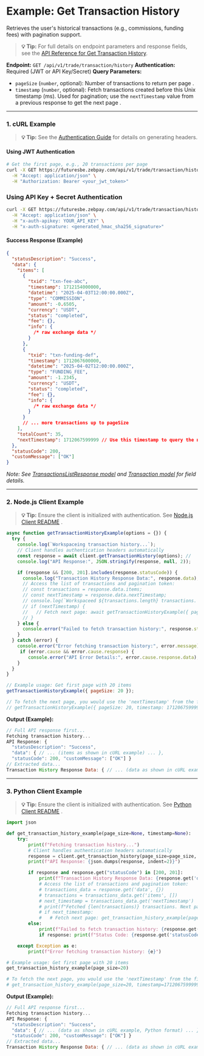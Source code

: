 # Example: Get Transaction History

Retrieves the user's historical transactions (e.g., commissions, funding fees) with pagination support.

> **💡 Tip:** For full details on endpoint parameters and response fields, see the [API Reference for Get Transaction History](../../../../api-reference/private-endpoints/trade.md#get-txn-history).

**Endpoint:** `GET /api/v1/trade/transaction/history`
**Authentication:** Required (JWT or API Key/Secret)
**Query Parameters:**

* `pageSize` (`number`, optional): Number of transactions to return per page .
* `timestamp` (`number`, optional): Fetch transactions created before this Unix timestamp (ms). Used for pagination; use the `nextTimestamp` value from a previous response to get the next page .

-----

### 1. cURL Example

> **💡 Tip:** See the [Authentication Guide](../../../../api-reference/authentication.md) for details on generating headers.

#### Using JWT Authentication

```bash
# Get the first page, e.g., 20 transactions per page
curl -X GET https://futuresbe.zebpay.com/api/v1/trade/transaction/history?pageSize=20 \
  -H "Accept: application/json" \
  -H "Authorization: Bearer <your_jwt_token>"
```

### Using API Key + Secret Authentication

```bash
curl -X GET https://futuresbe.zebpay.com/api/v1/trade/transaction/history?pageSize=20 \
  -H "Accept: application/json" \
  -H "x-auth-apikey: YOUR_API_KEY" \
  -H "x-auth-signature: <generated_hmac_sha256_signature>"
```

#### Success Response (Example)

```json
{
  "statusDescription": "Success",
  "data": {
    "items": [
      {
        "txid": "txn-fee-abc",
        "timestamp": 1712154000000,
        "datetime": "2025-04-03T12:00:00.000Z",
        "type": "COMMISSION",
        "amount": -0.6505,
        "currency": "USDT",
        "status": "completed",
        "fee": {},
        "info": {
          /* raw exchange data */
        }
      },
      {
        "txid": "txn-funding-def",
        "timestamp": 1712067600000,
        "datetime": "2025-04-02T12:00:00.000Z",
        "type": "FUNDING_FEE",
        "amount": -1.2345,
        "currency": "USDT",
        "status": "completed",
        "fee": {},
        "info": {
          /* raw exchange data */
        }
      }
      // ... more transactions up to pageSize
    ],
    "totalCount": 35,
    "nextTimestamp": 1712067599999 // Use this timestamp to query the next page
  },
  "statusCode": 200,
  "customMessage": ["OK"]
}
```

*Note: See [TransactionsListResponse model](../../../../api-reference/data-models.md#transactionslistresponse) and [Transaction model](../../../../api-reference/data-models.md#transaction) for field details.*

-----

### 2\. Node.js Client Example

> **💡 Tip:** Ensure the client is initialized with authentication. See [Node.js Client README](../../../../clients/rest-http/node/README.md) .

```javascript
async function getTransactionHistoryExample(options = {}) {
  try {
    console.log(`Workspaceing transaction history...`);
    // Client handles authentication headers automatically
    const response = await client.getTransactionHistory(options); //
    console.log("API Response:", JSON.stringify(response, null, 2));

    if (response && [200, 201].includes(response.statusCode)) {
      console.log("Transaction History Response Data:", response.data);
      // Access the list of transactions and pagination token:
      // const transactions = response.data.items;
      // const nextTimestamp = response.data.nextTimestamp;
      // console.log(`Workspaceed ${transactions.length} transactions. Next page timestamp: ${nextTimestamp}`);
      // if (nextTimestamp) {
      //   // Fetch next page: await getTransactionHistoryExample({ pageSize: options.pageSize, timestamp: nextTimestamp });
      // }
    } else {
      console.error("Failed to fetch transaction history:", response.statusDescription);
    }
  } catch (error) {
    console.error("Error fetching transaction history:", error.message);
     if (error.cause && error.cause.response) {
        console.error("API Error Details:", error.cause.response.data);
    }
  }
}

// Example usage: Get first page with 20 items
getTransactionHistoryExample({ pageSize: 20 });

// To fetch the next page, you would use the 'nextTimestamp' from the first response:
// getTransactionHistoryExample({ pageSize: 20, timestamp: 1712067599999 }); // Example timestamp
```

**Output (Example):**

```js
// Full API response first...
Fetching transaction history...
API Response: {
  "statusDescription": "Success",
  "data": { // ... (items as shown in cURL example) ... },
  "statusCode": 200, "customMessage": ["OK"] }
// Extracted data...
Transaction History Response Data: { // ... (data as shown in cURL example) ... }
```

-----

### 3\. Python Client Example

> **💡 Tip:** Ensure the client is initialized with authentication. See [Python Client README](../../../../clients/rest-http/python/README.md) .

```python
import json

def get_transaction_history_example(page_size=None, timestamp=None):
    try:
        print(f"Fetching transaction history...")
        # Client handles authentication headers automatically
        response = client.get_transaction_history(page_size=page_size, timestamp=timestamp) #
        print(f"API Response: {json.dumps(response, indent=2)}")

        if response and response.get("statusCode") in [200, 201]:
            print(f"Transaction History Response Data: {response.get('data')}")
            # Access the list of transactions and pagination token:
            # transactions_data = response.get('data', {})
            # transactions = transactions_data.get('items', [])
            # next_timestamp = transactions_data.get('nextTimestamp')
            # print(f"Fetched {len(transactions)} transactions. Next page timestamp: {next_timestamp}")
            # if next_timestamp:
            #   # Fetch next page: get_transaction_history_example(page_size=page_size, timestamp=next_timestamp)
        else:
            print(f"Failed to fetch transaction history: {response.get('statusDescription')}")
            if response: print(f"Status Code: {response.get('statusCode')}")

    except Exception as e:
        print(f"Error fetching transaction history: {e}")

# Example usage: Get first page with 20 items
get_transaction_history_example(page_size=20)

# To fetch the next page, you would use the 'nextTimestamp' from the first response:
# get_transaction_history_example(page_size=20, timestamp=1712067599999) # Example timestamp
```

**Output (Example):**

```js
// Full API response first...
Fetching transaction history...
API Response: {
  "statusDescription": "Success",
  "data": { // ... (data as shown in cURL example, Python format) ... },
  "statusCode": 200, "customMessage": ["OK"] }
// Extracted data...
Transaction History Response Data: { // ... (data as shown in cURL example, Python format) ... }
```
